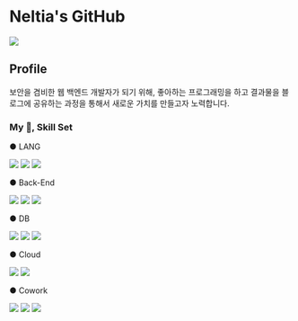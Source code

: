 # Neltia's GitHub
<a href="https://blog.naver.com/dsz08082" target="_blank"><img src="https://img.shields.io/badge/BLOG-2?style=appveyor&logo=naver&logoColor=white"/></a>

## Profile
<p>보안을 겸비한 웹 백엔드 개발자가 되기 위해, 좋아하는 프로그래밍을 하고 결과물을 블로그에 공유하는 과정을 통해서 새로운 가치를 만들고자 노력합니다.</p>

### My 📝, Skill Set
● LANG
<p>
  <img src="https://img.shields.io/badge/Python-3776AB?style=flat-square&logo=Python&logoColor=white"/>
  <img src="https://img.shields.io/badge/Shell Script-181717?style=flat-square&logo=GNU Bash&logoColor=white"/>
  <img src="https://img.shields.io/badge/Java-007396?style=flat-square&logo=Java&logoColor=white">
<p>
● Back-End
<p>
  <img src="https://img.shields.io/badge/Flask-303030?style=flat-square&logo=Flask&logoColor=white"/>
  <img src="https://img.shields.io/badge/Django-303030?style=flat-square&logo=Django&logoColor=white"/>  
  <img src="https://img.shields.io/badge/Spring-6DB33F?style=flat-square&amp;logo=Spring&amp;logoColor=white">
</p>
● DB
<p>
  <img src="https://img.shields.io/badge/Elasticsearch-005571?style=flat-square&logo=Elasticsearch&logoColor=white"/>
  <img src="https://img.shields.io/badge/MariaDB-003545?style=flat-square&amp;logo=mariaDB&amp;logoColor=white">
  <img src="https://img.shields.io/badge/SQLite-003B57?style=flat-square&logo=SQLite&logoColor=white"/>
</p>
● Cloud
<p>
  <img src="https://img.shields.io/badge/Docker-049c8c?style=flat-square&logo=Docker&logoColor=white"/>
  <img src="https://img.shields.io/badge/AWS-FF7012?style=flat-square&logo=Amazon AWS&logoColor=white"/>
</p>
● Cowork
<p>
  <img src="https://img.shields.io/badge/Visual Studio Code-007ACC?style=flat-square&logo=Visual Studio Code&logoColor=white"/>
  <img src="https://img.shields.io/badge/Github-181717?style=flat-square&logo=GitHub&logoColor=white"/>
  <img src="https://img.shields.io/badge/Notion-181717?style=flat-square&logo=Notion&logoColor=white"/>
</p>
<br>
